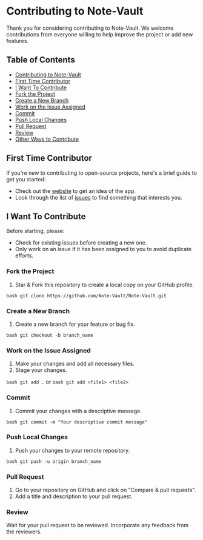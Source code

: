 # Contributing to Note-Vault

Thank you for considering contributing to Note-Vault. We welcome contributions from everyone willing to help improve the project or add new features.

## Table of Contents

- [Contributing to Note-Vault](#contributing-to-note-vault)
- [First Time Contributor](#first-time-contributor)
- [I Want To Contribute](#i-want-to-contribute)
- [Fork the Project](#fork-the-project)
- [Create a New Branch](#create-a-new-branch)
- [Work on the Issue Assigned](#work-on-the-issue-assigned)
- [Commit](#commit)
- [Push Local Changes](#push-local-changes)
- [Pull Request](#pull-request)
- [Review](#review)
- [Other Ways to Contribute](#other-ways-to-contribute)

## First Time Contributor

If you're new to contributing to open-source projects, here's a brief guide to get you started:

- Check out the [website](https://note-vault-tkco.onrender.com/) to get an idea of the app.
- Look through the list of [issues](https://github.com/Note-Vault/Note-Vault/issues) to find something that interests you.

## I Want To Contribute

Before starting, please:

- Check for existing issues before creating a new one.
- Only work on an issue if it has been assigned to you to avoid duplicate efforts.

### Fork the Project

1. Star & Fork this repository to create a local copy on your GitHub profile.

```bash git clone https://github.com/Note-Vault/Note-Vault.git```


### Create a New Branch

1. Create a new branch for your feature or bug fix.

```bash git checkout -b branch_name```


### Work on the Issue Assigned

1. Make your changes and add all necessary files.
2. Stage your changes.

```bash git add .```
or
```bash git add <file1> <file2>```


### Commit

1. Commit your changes with a descriptive message.

```bash git commit -m "Your descriptive commit message"```



### Push Local Changes

1. Push your changes to your remote repository.

```bash git push -u origin branch_name```



### Pull Request

1. Go to your repository on GitHub and click on "Compare & pull requests".
2. Add a title and description to your pull request.

### Review

Wait for your pull request to be reviewed. Incorporate any feedback from the reviewers.


